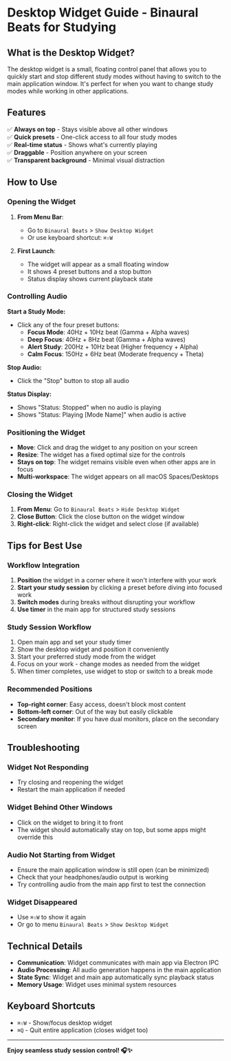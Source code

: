 # Desktop Widget Guide - Binaural Beats for Studying

## What is the Desktop Widget?

The desktop widget is a small, floating control panel that allows you to quickly start and stop different study modes without having to switch to the main application window. It's perfect for when you want to change study modes while working in other applications.

## Features

✅ **Always on top** - Stays visible above all other windows  
✅ **Quick presets** - One-click access to all four study modes  
✅ **Real-time status** - Shows what's currently playing  
✅ **Draggable** - Position anywhere on your screen  
✅ **Transparent background** - Minimal visual distraction  

## How to Use

### Opening the Widget

1. **From Menu Bar**: 
   - Go to `Binaural Beats` > `Show Desktop Widget`
   - Or use keyboard shortcut: `⌘⇧W`

2. **First Launch**:
   - The widget will appear as a small floating window
   - It shows 4 preset buttons and a stop button
   - Status display shows current playback state

### Controlling Audio

**Start a Study Mode:**
- Click any of the four preset buttons:
  - **Focus Mode**: 40Hz + 10Hz beat (Gamma + Alpha waves)
  - **Deep Focus**: 40Hz + 8Hz beat (Gamma + Alpha waves)
  - **Alert Study**: 200Hz + 10Hz beat (Higher frequency + Alpha)
  - **Calm Focus**: 150Hz + 6Hz beat (Moderate frequency + Theta)

**Stop Audio:**
- Click the "Stop" button to stop all audio

**Status Display:**
- Shows "Status: Stopped" when no audio is playing
- Shows "Status: Playing [Mode Name]" when audio is active

### Positioning the Widget

- **Move**: Click and drag the widget to any position on your screen
- **Resize**: The widget has a fixed optimal size for the controls
- **Stays on top**: The widget remains visible even when other apps are in focus
- **Multi-workspace**: The widget appears on all macOS Spaces/Desktops

### Closing the Widget

1. **From Menu**: Go to `Binaural Beats` > `Hide Desktop Widget`
2. **Close Button**: Click the close button on the widget window
3. **Right-click**: Right-click the widget and select close (if available)

## Tips for Best Use

### Workflow Integration
1. **Position** the widget in a corner where it won't interfere with your work
2. **Start your study session** by clicking a preset before diving into focused work
3. **Switch modes** during breaks without disrupting your workflow
4. **Use timer** in the main app for structured study sessions

### Study Session Workflow
1. Open main app and set your study timer
2. Show the desktop widget and position it conveniently
3. Start your preferred study mode from the widget
4. Focus on your work - change modes as needed from the widget
5. When timer completes, use widget to stop or switch to a break mode

### Recommended Positions
- **Top-right corner**: Easy access, doesn't block most content
- **Bottom-left corner**: Out of the way but easily clickable
- **Secondary monitor**: If you have dual monitors, place on the secondary screen

## Troubleshooting

### Widget Not Responding
- Try closing and reopening the widget
- Restart the main application if needed

### Widget Behind Other Windows
- Click on the widget to bring it to front
- The widget should automatically stay on top, but some apps might override this

### Audio Not Starting from Widget
- Ensure the main application window is still open (can be minimized)
- Check that your headphones/audio output is working
- Try controlling audio from the main app first to test the connection

### Widget Disappeared
- Use `⌘⇧W` to show it again
- Or go to menu `Binaural Beats` > `Show Desktop Widget`

## Technical Details

- **Communication**: Widget communicates with main app via Electron IPC
- **Audio Processing**: All audio generation happens in the main application
- **State Sync**: Widget and main app automatically sync playback status
- **Memory Usage**: Widget uses minimal system resources

## Keyboard Shortcuts

- `⌘⇧W` - Show/focus desktop widget
- `⌘Q` - Quit entire application (closes widget too)

---

**Enjoy seamless study session control! 🎧✨**

